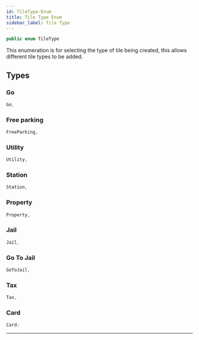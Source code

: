 ```yaml
---
id: TileType-Enum
title: Tile Type Enum
sidebar_label: Tile Type
---
```



```java
public enum TileType
```

This enumeration is for selecting the type of tile being created, this allows different tile types to be added.

## Types
### Go
```java
Go,
```
### Free parking
```java
FreeParking,
```
### Utility
```java
Utility,
```
### Station
```java
Station,
```
### Property
```java
Property,
```
### Jail
```java
Jail,
```
### Go To Jail
```java
GoToJail,
```
### Tax
```java
Tax,
```
### Card
```java
Card;
```

---
